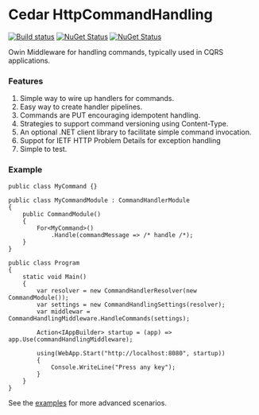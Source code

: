 # Cedar HttpCommandHandling
[![Build status](https://ci.appveyor.com/api/projects/status/2p0cc1foi56t84jx/branch/master)](https://ci.appveyor.com/project/damianh/cedar-httpcommandhandling) [![NuGet Status](http://img.shields.io/nuget/v/Cedar.HttpCommandHandling.svg?style=flat)](https://www.nuget.org/packages/Cedar.HttpCommandHandling/) [![NuGet Status](http://img.shields.io/nuget/v/Cedar.HttpCommandHandling.Client.svg?style=flat)](https://www.nuget.org/packages/Cedar.HttpCommandHandling.Client/)

Owin Middleware for handling commands, typically used in CQRS applications.

### Features
1. Simple way to wire up handlers for commands.
2. Easy way to create handler pipelines.
3. Commands are PUT encouraging idempotent handling.
4. Strategies to support command versioning using Content-Type.
5. An optional .NET client library to facilitate simple command invocation.
6. Suppot for IETF HTTP Problem Details for exception handling
7. Simple to test.

### Example

```CSharp
public class MyCommand {}

public class MyCommandModule : CommandHandlerModule
{
    public CommandModule()
    {
        For<MyCommand>()
            .Handle(commandMessage => /* handle /*);
    }
}

public class Program
{
    static void Main()
    {
        var resolver = new CommandHandlerResolver(new CommandModule());
        var settings = new CommandHandlingSettings(resolver);
        var middlewar = CommandHandlingMiddleware.HandleCommands(settings);
        
        Action<IAppBuilder> startup = (app) => app.Use(commandHandlingMiddleware);
        
        using(WebApp.Start("http://localhost:8080", startup))
        {
            Console.WriteLine("Press any key");
        }
    }
}
```

See the [examples](https://github.com/damianh/Cedar.HttpCommandHandling/tree/master/src/Cedar.HttpCommandHandling.Example) for more advanced scenarios.
